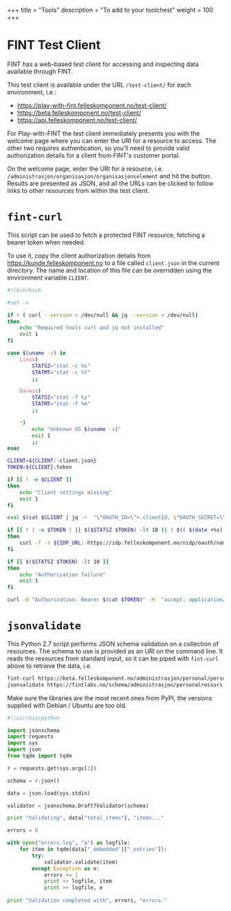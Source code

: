 +++
title = "Tools"
description = "To add to your toolchest"
weight = 100
+++

# FINT Test Client

FINT has a web-based test client for accessing and inspecting data available through FINT.

This test client is available under the URL `/test-client/` for each environment, i.e.:

- https://play-with-fint.felleskomponent.no/test-client/
- https://beta.felleskomponent.no/test-client/
- https://api.felleskomponent.no/test-client/

For Play-with-FINT the test client immediately presents you with the welcome page where you can
enter the URI for a resource to access.  The other two requires authentication, so you'll need to provide
valid authorization details for a client from FINT's customer portal.

On the welcome page, enter the URI for a resource, i.e. `/administrasjon/organisasjon/organisasjonselement`
and hit the button.  Results are presented as JSON, and all the URLs can be clicked to follow links to
other resources from within the test client.

# `fint-curl`

This script can be used to fetch a protected FINT resource, fetching a bearer token when needed.

To use it, copy the client authorization details from https://kunde.felleskomponent.no to a file called `client.json` in the current directory.  The name and location of this file can be overridden using the environment variable `CLIENT`.

```sh
#!/bin/bash

#set -x

if ! ( curl --version > /dev/null && jq --version > /dev/null)
then
	echo "Required tools curl and jq not installed"
	exit 1
fi

case $(uname -s) in
	Linux)
		STATSZ="stat -c %s"
		STATMT="stat -c %Y"
		;;

	Darwin)
		STATSZ="stat -f %z"
		STATMT="stat -f %m"
		;;

	*)
		echo "Unknown OS $(uname -s)"
		exit 1
		;;
esac

CLIENT=${CLIENT:-client.json}
TOKEN=${CLIENT}.token

if [[ ! -e $CLIENT ]]
then
    echo "Client settings missing"
    exit 1
fi

eval $(cat $CLIENT | jq -r  "\"OAUTH_ID=\"+.clientId, \"OAUTH_SECRET=\"+.openIdSecret, \"OAUTH_USER=\"+.username, \"OAUTH_PWD=\"+.password, \"SCOPE=\"+.scope, \"IDP_URL=\"+.idpUri, \"ASSET_ID=\"+.assetId")

if [[ ! ( -e $TOKEN ) || $($STATSZ $TOKEN) -lt 10 || ( $(( $(date +%s) - $($STATMT $TOKEN) )) -gt 3500 ) ]]
then
    curl -f -s ${IDP_URL:-https://idp.felleskomponent.no/nidp/oauth/nam/token} -u "${OAUTH_ID}:${OAUTH_SECRET}" -d grant_type=password -d username="${OAUTH_USER}" -d password="${OAUTH_PWD}" -d scope="${SCOPE:-fint-client}" | jq -r '.access_token' > $TOKEN
fi

if [[ $($STATSZ $TOKEN) -lt 10 ]]
then
	echo "Authorization failure"
	exit 1
fi

curl -H "Authorization: Bearer $(cat $TOKEN)" -H  "accept: application/json;charset=UTF-8" -H "Content-Type: application/json" -H  "x-org-id: ${ASSET_ID:-fintlabs.no}" -H  "x-client: ${OAUTH_USER}" $*

```

# `jsonvalidate`

This Python 2.7 script performs JSON schema validation on a collection of resources.  The schema to use is provided as an URI on the command line.  It reads the resources from standard input, so it can be piped with `fint-curl` above to retrieve the data, i.e.

```sh
fint-curl https://beta.felleskomponent.no/administrasjon/personal/personalressurs | \
jsonvalidate https://fintlabs.no/schema/administrasjon/personalressurs.json
```

Make sure the libraries are the most recent ones from PyPI, the versions supplied with Debian / Ubuntu are too old.

```python
#!/usr/bin/python

import jsonschema
import requests
import sys
import json
from tqdm import tqdm

r = requests.get(sys.argv[1])

schema = r.json()

data = json.load(sys.stdin)

validator = jsonschema.Draft7Validator(schema)

print "Validating", data["total_items"], "items..."

errors = 0

with open("errors.log", "a") as logfile:
	for item in tqdm(data["_embedded"]["_entries"]):
		try:
			validator.validate(item)
		except Exception as e:
			errors += 1
			print >> logfile, item
			print >> logfile, e
	
print "Validation completed with", errors, "errors."

```
